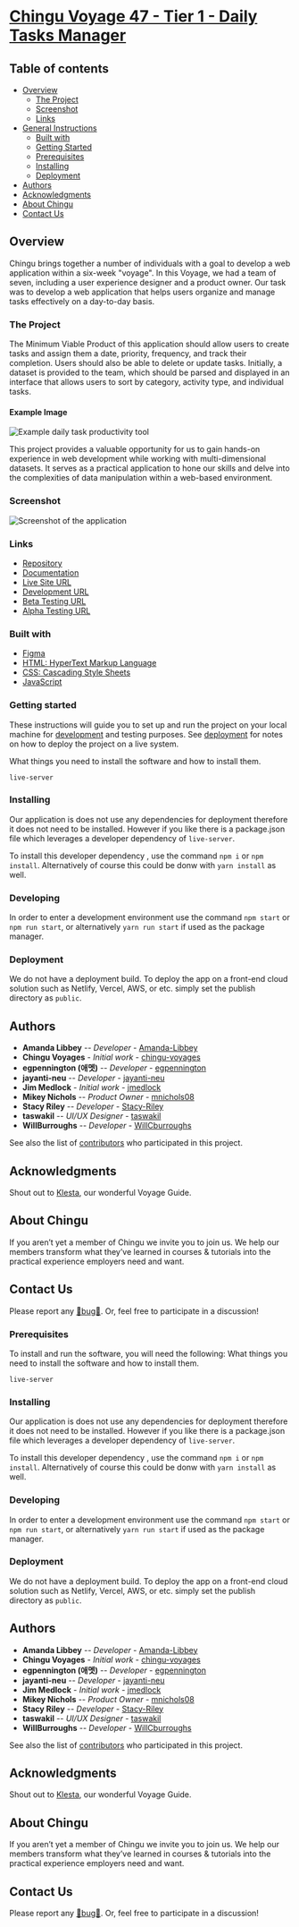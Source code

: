 # [Chingu Voyage 47 - Tier 1 - Daily Tasks Manager](https://github.com/chingu-voyages/v47-tier1-team-04)

## Table of contents

- [Overview](#overview)
  - [The Project](#the-project)
  - [Screenshot](#screenshot)
  - [Links](#links)
- [General Instructions](#general-instructions)
  - [Built with](#built-with)
  - [Getting Started](#getting-started)
  - [Prerequisites](#prerequisites)
  - [Installing](#installing)
  - [Deployment](#deployment)
- [Authors](#authors)
- [Acknowledgments](#acknowledgments)
- [About Chingu](#about-chingu)
- [Contact Us](#contact-us)

## Overview

Chingu brings together a number of individuals with a goal to develop a web application within a six-week "voyage". In this Voyage, we had a team of seven, including a user experience designer and a product owner. Our task was to develop a web application that helps users organize and manage tasks effectively on a day-to-day basis.

### The Project

The Minimum Viable Product of this application should allow users to create tasks and assign them a date, priority, frequency, and track their completion. Users should also be able to delete or update tasks. Initially, a dataset is provided to the team, which should be parsed and displayed in an interface that allows users to sort by category, activity type, and individual tasks.

#### Example Image

![Example daily task productivity tool](./assets/daily_productivity_sample_ui.png)

This project provides a valuable opportunity for us to gain hands-on experience in web development while working with multi-dimensional datasets. It serves as a practical application to hone our skills and delve into the complexities of data manipulation within a web-based environment.

### Screenshot

![Screenshot of the application](./assets/screenshot.png)

### Links

- [Repository](https://github.com/chingu-voyages/v47-tier1-team-04)
- [Documentation](https://chingu-voyages.github.io/v47-tier1-team-04/)
- [Live Site URL](https://v47-tier1-team-04.netlify.app/)
- [Development URL](https://v47-tier1-team-04-dev.netlify.app/)
- [Beta Testing URL](https://v47-tier1-team-04-beta.netlify.app/)
- [Alpha Testing URL](https://v47-tier1-team-04-alpha.netlify.app/)

### Built with

- [Figma](https://www.figma.com/proto/2meMrjvZwr4FjPYGJsxryo/Chingu-Voyage-47?node-id=91-34&starting-point-node-id=91%3A34&show-proto-sidebar=1&mode=design&t=V6RzzKbhLvmLFLsz-1)
- [HTML: HyperText Markup Language](https://developer.mozilla.org/en-US/docs/Web/HTML)
- [CSS: Cascading Style Sheets](https://developer.mozilla.org/en-US/docs/Web/CSS)
- [JavaScript](https://developer.mozilla.org/en-US/docs/Web/javascript)

### Getting started

These instructions will guide you to set up and run the project on your local machine for [development](#developing) and testing purposes. See [deployment](#deployment) for notes on how to deploy the project on a live system.

What things you need to install the software and how to install them.

```
live-server
```
### Installing

Our application is does not use any dependencies for deployment therefore it does not need to be installed. However if you like there is a package.json file which leverages a developer dependency of `live-server`.

To install this developer dependency , use the command `npm i` or `npm install`. Alternatively of course this could be donw with `yarn install` as well.


### Developing
In order to enter a development environment use the command `npm start` or `npm run start`, or alternatively `yarn run start` if used as the package manager.
### Deployment

We do not have a deployment build. To deploy the app on a front-end cloud solution such as Netlify, Vercel, AWS, or etc. simply set the publish directory as `public`. 
## Authors

- **Amanda Libbey** -- _Developer_ - [Amanda-Libbey](https://github.com/Amanda-Libbey)
- **Chingu Voyages** - _Initial work_ - [chingu-voyages](https://github.com/chingu-voyages)
- **egpennington (애멧)** -- _Developer_ - [egpennington](https://github.com/egpennington)
- **jayanti-neu** -- _Developer_ - [jayanti-neu](https://github.com/jayanti-neu)
- **Jim Medlock** - _Initial work_ - [jmedlock](https://github.com/jdmedlock)
- **Mikey Nichols** -- _Product Owner_ - [mnichols08](https://github.com/mnichols08)
- **Stacy Riley** -- _Developer_ - [Stacy-Riley](https://github.com/Stacy-Riley)
- **taswakil** -- _UI/UX Designer_ - [taswakil](https://github.com/taswakil)
- **WillBurroughs** -- _Developer_ - [WillCburroughs](https://github.com/WillCBurroughs)

See also the list of [contributors](./CONTRIBUTORS.md) who participated in this project.

## Acknowledgments
Shout out to [Klesta](https://github.com/klezi10), our wonderful Voyage Guide.

## About Chingu

If you aren’t yet a member of Chingu we invite you to join us. We help our members transform what they’ve learned in courses & tutorials into the practical experience employers need and want.

## Contact Us

Please report any [🐛bug🐛](https://github.com/chingu-voyages/v47-tier1-team-04/issues/new?assignees=&labels=bug&projects=&template=bug-report-template.md). Or, feel free to participate in a discussion!

### Prerequisites

To install and run the software, you will need the following:
What things you need to install the software and how to install them.

```
live-server
```

### Installing

Our application is does not use any dependencies for deployment therefore it does not need to be installed. However if you like there is a package.json file which leverages a developer dependency of `live-server`.

To install this developer dependency , use the command `npm i` or `npm install`. Alternatively of course this could be donw with `yarn install` as well.


### Developing
In order to enter a development environment use the command `npm start` or `npm run start`, or alternatively `yarn run start` if used as the package manager.
### Deployment

We do not have a deployment build. To deploy the app on a front-end cloud solution such as Netlify, Vercel, AWS, or etc. simply set the publish directory as `public`. 
## Authors

- **Amanda Libbey** -- _Developer_ - [Amanda-Libbey](https://github.com/Amanda-Libbey)
- **Chingu Voyages** - _Initial work_ - [chingu-voyages](https://github.com/chingu-voyages)
- **egpennington (애멧)** -- _Developer_ - [egpennington](https://github.com/egpennington)
- **jayanti-neu** -- _Developer_ - [jayanti-neu](https://github.com/jayanti-neu)
- **Jim Medlock** - _Initial work_ - [jmedlock](https://github.com/jdmedlock)
- **Mikey Nichols** -- _Product Owner_ - [mnichols08](https://github.com/mnichols08)
- **Stacy Riley** -- _Developer_ - [Stacy-Riley](https://github.com/Stacy-Riley)
- **taswakil** -- _UI/UX Designer_ - [taswakil](https://github.com/taswakil)
- **WillBurroughs** -- _Developer_ - [WillCburroughs](https://github.com/WillCBurroughs)

See also the list of [contributors](./CONTRIBUTORS.md) who participated in this project.

## Acknowledgments
Shout out to [Klesta](https://github.com/klezi10), our wonderful Voyage Guide.

## About Chingu

If you aren’t yet a member of Chingu we invite you to join us. We help our members transform what they’ve learned in courses & tutorials into the practical experience employers need and want.

## Contact Us

Please report any [🐛bug🐛](https://github.com/chingu-voyages/v47-tier1-team-04/issues/new?assignees=&labels=bug&projects=&template=bug-report-template.md). Or, feel free to participate in a discussion!
